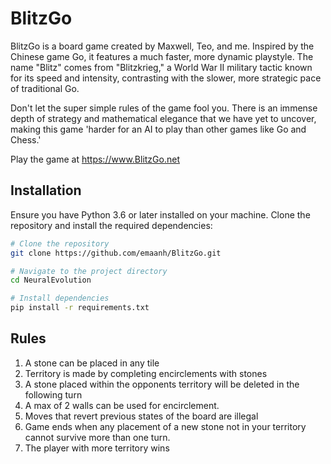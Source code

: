 # BlitzGo
BlitzGo is a board game created by Maxwell, Teo, and me. Inspired by the Chinese game Go, it features a much faster, more dynamic playstyle. The name "Blitz" comes from "Blitzkrieg," a World War II military tactic known for its speed and intensity, contrasting with the slower, more strategic pace of traditional Go.

Don't let the super simple rules of the game fool you. There is an immense depth of strategy and mathematical elegance that we have yet to uncover, making this game 'harder for an AI to play than other games like Go and Chess.' 

Play the game at https://www.BlitzGo.net

## Installation

Ensure you have Python 3.6 or later installed on your machine. Clone the repository and install the required dependencies:

```bash
# Clone the repository
git clone https://github.com/emaanh/BlitzGo.git

# Navigate to the project directory
cd NeuralEvolution

# Install dependencies
pip install -r requirements.txt
```

## Rules

1) A stone can be placed in any tile
2) Territory is made by completing encirclements with stones
3) A stone placed within the opponents territory will be deleted in the following turn
4) A max of 2 walls can be used for encirclement.
5) Moves that revert previous states of the board are illegal 
6) Game ends when any placement of a new stone not in your territory cannot survive more than one turn.
7) The player with more territory wins
